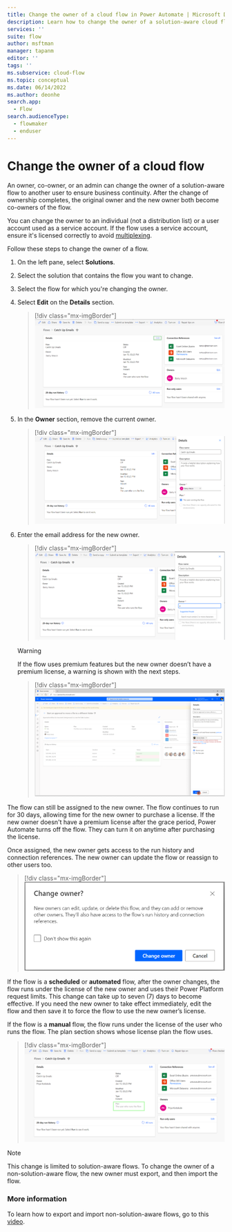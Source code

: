 ```yaml
---
title: Change the owner of a cloud flow in Power Automate | Microsoft Docs
description: Learn how to change the owner of a solution-aware cloud flow in Power Automate.
services: ''
suite: flow
author: msftman
manager: tapanm
editor: ''
tags: ''
ms.subservice: cloud-flow
ms.topic: conceptual
ms.date: 06/14/2022
ms.author: deonhe
search.app: 
  - Flow
search.audienceType: 
  - flowmaker
  - enduser
---
```


# Change the owner of a cloud flow

An owner, co-owner, or an admin can change the owner of a solution-aware flow to another user to ensure business continuity. After the change of ownership completes, the original owner and the new owner both become co-owners of the flow.

You can change the owner to an individual (not a distribution list) or a user account used as a service account. If the flow uses a service account, ensure it's licensed correctly to avoid [multiplexing](/power-platform/admin/power-automate-licensing/faqs#multiplexing).

Follow these steps to change the owner of a flow.

1. On the left pane, select **Solutions**.

1. Select the solution that contains the flow you want to change.

1. Select the flow for which you're changing the owner.

1. Select **Edit** on the **Details** section.

    >[!div class="mx-imgBorder"]
    >![Screenshot showing where the edit button is located in the details section.](media/change-cloud-flow-owner/04084e3f1600f61f723714a54329c54f.png "Edit button on the Details section")

1. In the **Owner** section, remove the current owner.

    >[!div class="mx-imgBorder"]
    >![Screenshot showing the owner section.](media/change-cloud-flow-owner/d8a0028209878ca39c8ab6932a138a3d.png "Owner section")

1. Enter the email address for the new owner.

    >[!div class="mx-imgBorder"]
    >![Screenshot showing where to enter the owner email address.](media/change-cloud-flow-owner/eab1c2f164b2df4c5904e02d77f19814.png "Owner's email address")

   >[!WARNING]
   >If the flow uses premium features but the new owner doesn’t have a premium license, a warning is shown with the next steps.

    >[!div class="mx-imgBorder"]
    >![Screenshot that shows a warning about incorrect license.](media/change-cloud-flow-owner/667f46314ac1b6d6255c0a502589b723.png "Incorrect license warning")

The flow can still be assigned to the new owner. The flow continues to run for 30 days, allowing time for the new owner to purchase a license. If the new owner doesn't have a premium license after the grace period, Power Automate turns off the flow. They can turn it on anytime after purchasing the license. 

Once assigned, the new owner gets access to the run history and connection references. The new owner can update the flow or reassign to other users too.

>[!div class="mx-imgBorder"]
>![Screenshot that shows confirmation for the owner change.](media/change-cloud-flow-owner/e5cc876b0834b6d166215a8e8941f169.png "Change owner confirmation message")

If the flow is a **scheduled** or **automated** flow, after the owner changes, the flow runs under the license of the new owner and uses their Power Platform request limits. This change can take up to seven (7) days to become effective. If you need the new owner to take effect immediately, edit the flow and then save it to force the flow to use the new owner’s license.

If the flow is a **manual** flow, the flow runs under the license of the user who runs the flow. The plan section shows whose license plan the flow uses.

>[!div class="mx-imgBorder"]
>![A screenshot that shows the license plan being used.](media/change-cloud-flow-owner/bc757289d2a3f7e6da27acf3d527cc90.png "Plan section showing the license plan being used")

>[!NOTE]
>This change is limited to solution-aware flows. To change the owner of a non-solution-aware flow, the new owner must export, and then import the flow.

### More information

To learn how to export and import non-solution-aware flows, go to this [video](https://www.youtube.com/watch?v=K7_xWJvEPUc).

